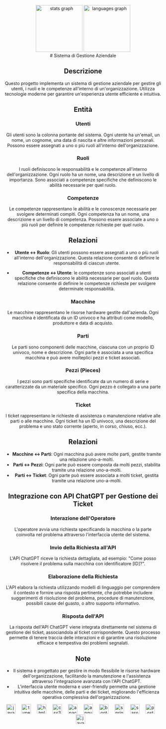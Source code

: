 <div align="center"><div align="center">
  <img src="https://github-readme-stats.vercel.app/api?username=giahck&hide_title=false&hide_rank=false&show_icons=true&include_all_commits=true&count_private=true&disable_animations=false&theme=merko&locale=en&hide_border=false" height="150" alt="stats graph"  />
  <img src="https://github-readme-stats.vercel.app/api/top-langs?username=gabscognamiglio&locale=en&hide_title=false&layout=compact&card_width=320&langs_count=5&theme=merko&hide_border=false" height="150" alt="languages graph"  />
</div>
# Sistema di Gestione Aziendale

## Descrizione

Questo progetto implementa un sistema di gestione aziendale per gestire gli utenti, i ruoli e le competenze all'interno di un'organizzazione. Utilizza tecnologie moderne per garantire un'esperienza utente efficiente e intuitiva.

## Entità

### Utenti

Gli utenti sono la colonna portante del sistema. Ogni utente ha un'email, un nome, un cognome, una data di nascita e altre informazioni personali. Possono essere assegnati a uno o più ruoli all'interno dell'organizzazione.

### Ruoli

I ruoli definiscono le responsabilità e le competenze all'interno dell'organizzazione. Ogni ruolo ha un nome, una descrizione e un livello di importanza. Sono associati a competenze specifiche che definiscono le abilità necessarie per quel ruolo.

### Competenze

Le competenze rappresentano le abilità e le conoscenze necessarie per svolgere determinati compiti. Ogni competenza ha un nome, una descrizione e un livello di competenza. Possono essere associate a uno o più ruoli per definire le competenze richieste per quel ruolo.

## Relazioni

- **Utente <-> Ruolo**: Gli utenti possono essere assegnati a uno o più ruoli all'interno dell'organizzazione. Questa relazione consente di definire le responsabilità di ciascun utente.

- **Competenze <-> Utente**: le competenze sono associati a utenti specifiche che definiscono le abilità necessarie per quel ruolo. Questa relazione consente di definire le competenze richieste per svolgere determinate responsabilità.

### Macchine

Le macchine rappresentano le risorse hardware gestite dall'azienda. Ogni macchina è identificata da un ID univoco e ha attributi come modello, produttore e data di acquisto.

### Parti

Le parti sono componenti delle macchine, ciascuna con un proprio ID univoco, nome e descrizione. Ogni parte è associata a una specifica macchina e può avere molteplici pezzi e ticket associati.

### Pezzi (Pieces)

I pezzi sono parti specifiche identificate da un numero di serie e caratterizzate da un materiale specifico. Ogni pezzo è collegato a una parte specifica della macchina.

### Ticket

I ticket rappresentano le richieste di assistenza o manutenzione relative alle parti o alle macchine. Ogni ticket ha un ID univoco, una descrizione del problema e uno stato corrente (aperto, in corso, chiuso, ecc.).

## Relazioni

- **Macchine <-> Parti**: Ogni macchina può avere molte parti, gestite tramite una relazione uno-a-molti.
- **Parti <-> Pezzi**: Ogni parte può essere composta da molti pezzi, stabilita tramite una relazione uno-a-molti.
- **Parti <-> Ticket**: Ogni parte può essere associata a molti ticket, gestita tramite una relazione uno-a-molti.

## Integrazione con API ChatGPT per Gestione dei Ticket

### Interazione dell'Operatore

L'operatore avvia una richiesta specificando la macchina o la parte coinvolta nel problema attraverso l'interfaccia utente del sistema.

### Invio della Richiesta all'API

L'API ChatGPT riceve la richiesta dettagliata, ad esempio: "Come posso risolvere il problema sulla macchina con identificatore [ID]?".

### Elaborazione della Richiesta

L'API elabora la richiesta utilizzando modelli di linguaggio per comprendere il contesto e fornire una risposta pertinente, che potrebbe includere suggerimenti di risoluzione del problema, procedure di manutenzione, possibili cause del guasto, o altro supporto informativo.

### Risposta dell'API

La risposta dell'API ChatGPT viene integrata direttamente nel sistema di gestione dei ticket, associandola al ticket corrispondente. Questo processo permette di tenere traccia delle interazioni e di garantire una risoluzione efficace e tempestiva dei problemi segnalati.

## Note

- Il sistema è progettato per gestire in modo flessibile le risorse hardware dell'organizzazione, facilitando la manutenzione e l'assistenza attraverso l'integrazione avanzata con l'API ChatGPT.
- L'interfaccia utente moderna e user-friendly permette una gestione intuitiva delle macchine, delle parti e dei ticket, migliorando l'efficienza operativa complessiva dell'organizzazione. 
<div align="center">
  <img src="https://cdn.jsdelivr.net/gh/devicons/devicon/icons/javascript/javascript-original.svg" height="30" alt="javascript logo"  />
  <img width="12" />
  <img src="https://cdn.jsdelivr.net/gh/devicons/devicon/icons/typescript/typescript-original.svg" height="30" alt="typescript logo"  />
  <img width="12" />
  <img src="https://cdn.jsdelivr.net/gh/devicons/devicon/icons/html5/html5-original.svg" height="30" alt="html5 logo"  />
  <img width="12" />
  <img src="https://cdn.jsdelivr.net/gh/devicons/devicon/icons/css3/css3-original.svg" height="30" alt="css3 logo"  />
  <img width="12" />
  <img src="https://cdn.jsdelivr.net/gh/devicons/devicon/icons/apache/apache-original.svg" height="30" alt="apache logo"  />
  <img width="12" />
  <img src="https://cdn.jsdelivr.net/gh/devicons/devicon/icons/angularjs/angularjs-plain.svg" height="30" alt="angularjs logo"  />
  <img width="12" />
  <img src="https://cdn.jsdelivr.net/gh/devicons/devicon/icons/bootstrap/bootstrap-original.svg" height="30" alt="bootstrap logo"  />
  <img width="12" />
  <img src="https://cdn.jsdelivr.net/gh/devicons/devicon/icons/spring/spring-original.svg" height="30" alt="spring logo"  />
  <img width="12" />
  <img src="https://cdn.jsdelivr.net/gh/devicons/devicon/icons/sass/sass-original.svg" height="30" alt="sass logo"  />
  <img width="12" />
  <img src="https://cdn.jsdelivr.net/gh/devicons/devicon/icons/postgresql/postgresql-original.svg" height="30" alt="postgresql logo"  />
  <img width="12" />
  <img src="https://cdn.jsdelivr.net/gh/devicons/devicon/icons/java/java-original.svg" height="30" alt="java logo"  />
  <img width="12" />
</div>
</div>
